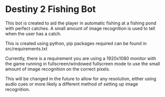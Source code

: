 # Destiny 2 Fishing Bot
This bot is created to aid the player in automatic fishing at a fishing pond with perfect catches. A small amount of image recognition is used to tell when the user has a catch.

This is created using python, pip packages required can be found in src/requirements.txt

Currently, there is a requirement you are using a 1920x1080 monitor with the game running in fullscreen/windowed fullscreen mode to use the small amount of image recognition on the correct pixels. 

This will be changed in the future to allow for any resolution, either using audio cues or more likely a different method of setting up image recognition.